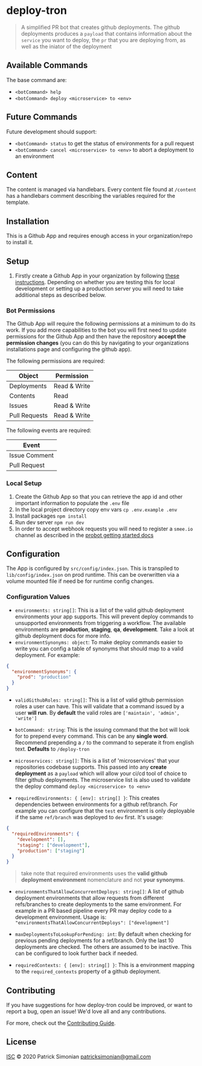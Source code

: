 # deploy-tron

> A simplified PR bot that creates github deployments. The github deployments produces a `payload` that contains information about the `service` you want to deploy, the `pr` that you are deploying from, as well as the iniator of the deployment

## Available Commands

The base command are:
- `<botCommand> help`
- `<botCommand> deploy <microservice> to <env>`


## Future Commands
Future development should support:
- `<botCommand> status` to get the status of environments for a pull request
- `<botCommand> cancel <microservice> to <env>` to abort a deployment to an environment

## Content

The content is managed via handlebars. Every content file found at `/content` has a handlebars comment
describing the variables required for the template. 

## Installation

This is a Github App and requires enough access in your organization/repo to install it.


## Setup
1. Firstly create a Github App in your organization by following [these instructions](https://probot.github.io/docs/development/#configuring-a-github-app). Depending on whether you are testing this for local development or setting up a production server you will need to take additional steps as described below. 

### Bot Permissions

The Github App will require the following permissions at a minimum to do its work. If you add more capabilities to the bot you will first need to update permissions for the Github App and then have the repository __accept the permission changes__ (you can do this by navigating to your organizations installations page and configuring the github app). 

The following permissions are required:

| Object | Permission |
| --------------- | -------------------------------------- |
| Deployments     | Read & Write |
| Contents        | Read |
| Issues          | Read & Write |
| Pull Requests   | Read & Write |


The following events are required:

| Event   |
| --------------- |
| Issue Comment   |
| Pull Request    |

### Local Setup
 1. Create the Github App so that you can retrieve the app id and other important information to populate the `.env` file
 2. In the local project directory copy env vars `cp .env.example .env` 
 3. Install packages `npm install`
 4. Run dev server `npm run dev`
 5. In order to accept webhook requests you will need to register a `smee.io` channel as described in the [probot getting started docs](https://probot.github.io/docs/development/#configuring-a-github-app)

## Configuration

The App is configured by `src/config/index.json`. This is transpiled to `lib/config/index.json` on prod runtime. This can be overwritten via a volume mounted file if need be for runtime config changes.

### Configuration Values
- `environments: string[]`: This is a list of the valid github deployment environments your app supports. This will prevent deploy commands to unsupported environments from triggering a workflow. The available environments are __production__, __staging__, __qa__, __development__. Take a look at github deployment docs for more info.
- `environmentSynonyms: object`: To make deploy commands easier to write you can config a table of synonyms that should map to a valid deployment. 
For example: 
```json
{
  "environmentSynonyms": {
    "prod": "production"
  }
}
```
- `validGithubRoles: string[]`: This is a list of valid github permission roles a user can have. This will validate that a command issued by a user __will run__. By __default__ the valid roles are `['maintain', 'admin', 'write']`

- `botCommand: string`: This is the issuing command that the bot will look for to prepend every command. This can be any __single word__. Recommend prepending a `/` to the command to seperate it from english text. __Defaults__ to `/deploy-tron`

- `microservices: string[]`: This is a list of 'microservices' that your repositories codebase supports. This passed into any __create deployment__ as a `payload` which will allow your ci/cd tool of choice to filter github deployments. The microservice list is also used to validate the deploy command `deploy <microservice> to <env>`

- `requiredEnvironments: { [env]: string[] }`: This creates dependencies between environments for a github ref/branch. For example you can configure that the `test` environment is only deployable if the same `ref/branch` was deployed to `dev` first. It's usage:
```json
{
  "requiredEnvironments": {
    "development": [],
    "staging": ["development"],
    "production": ["staging"]
  }
}
```
> take note that required environments uses the __valid github deployment environment__ nomenclature and not __your synonyms__. 

- `environmentsThatAllowConcurrentDeploys: string[]`: A list of github deployment environments that allow requests from different refs/branches to create deployments to the same environment. For example in a PR based pipeline every PR may deploy code to a development environment. Usage is: `"environmentsThatAllowConcurrentDeploys": ["development"]`

- `maxDeploymentsToLookupForPending: int`: By default when checking for previous pending deployments for a ref/branch. Only the last 10 deployments are checked. The others are assumed to be inactive. This can be configured to look further back if needed.

- `requiredContexts: { [env]: string[] }`: This is a environment mapping to the `required_contexts` property of a github deployment.

## Contributing

If you have suggestions for how deploy-tron could be improved, or want to report a bug, open an issue! We'd love all and any contributions.

For more, check out the [Contributing Guide](CONTRIBUTING.md).

## License

[ISC](LICENSE) © 2020 Patrick Simonian <patricksimonian@gmail.com>
